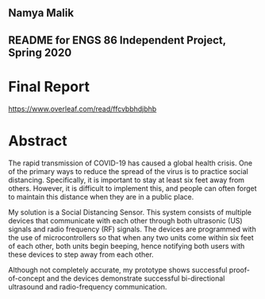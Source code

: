 ## Namya Malik
## README for ENGS 86 Independent Project, Spring 2020

# Final Report
https://www.overleaf.com/read/ffcvbbhdjbhb

# Abstract
The rapid transmission of COVID-19 has caused a global health crisis. One of the primary ways to reduce the spread of the virus is to practice social distancing. Specifically, it is important to stay at least six feet away from others. However, it is difficult to implement this, and people can often forget to maintain this distance when they are in a public place.

My solution is a Social Distancing Sensor. This system consists of multiple devices that communicate with each other through both ultrasonic (US) signals and radio frequency (RF) signals. The devices are programmed with the use of microcontrollers so that when any two units come within six feet of each other, both units begin beeping, hence notifying both users with these devices to step away from each other.

Although not completely accurate, my prototype shows successful proof-of-concept and the devices demonstrate successful bi-directional ultrasound and radio-frequency communication.

